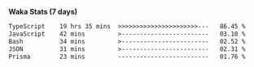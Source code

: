 
<b>Waka Stats (7 days)</b>

<!--START_SECTION:waka-->

```txt
TypeScript    19 hrs 35 mins  >>>>>>>>>>>>>>>>>>>>>>---   86.45 %
JavaScript    42 mins         >------------------------   03.10 %
Bash          34 mins         >------------------------   02.52 %
JSON          31 mins         >------------------------   02.31 %
Prisma        23 mins         -------------------------   01.76 %
```

<!--END_SECTION:waka-->
